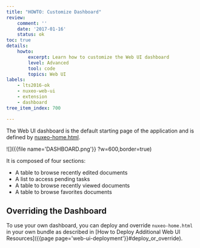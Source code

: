 ```yaml
---
title: "HOWTO: Customize Dashboard"
review:
    comment: ''
    date: '2017-01-16'
    status: ok
toc: true
details:
    howto:
        excerpt: Learn how to customize the Web UI dashboard
        level: Advanced
        tool: code
        topics: Web UI
labels:
    - lts2016-ok
    - nuxeo-web-ui
    - extension
    - dashboard
tree_item_index: 700

---
```


The Web UI dashboard is the default starting page of the application and is defined by [nuxeo-home.html](https://github.com/nuxeo/nuxeo-web-ui/blob/0.8/elements/nuxeo-home.html).

![]({{file name='DASHBOARD.png'}} ?w=600,border=true)

It is composed of four sections:
 - A table to browse recently edited documents
 - A list to access pending tasks
 - A table to browse recently viewed documents
 - A table to browse favorites documents

## Overriding the Dashboard

To use your own dashboard, you can deploy and override `nuxeo-home.html` in your own bundle as described in [How to Deploy Additional Web UI Resources]({{page page='web-ui-deployment'}}#deploy_or_override).
